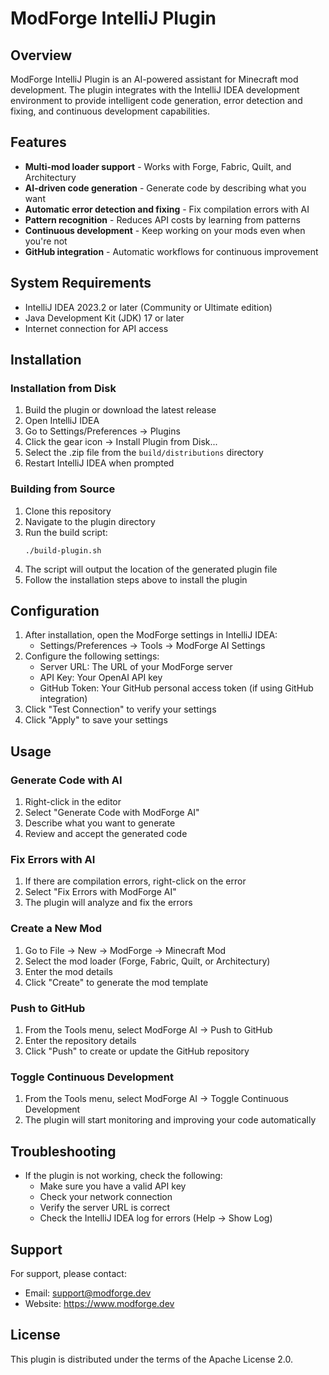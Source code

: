 # ModForge IntelliJ Plugin

## Overview

ModForge IntelliJ Plugin is an AI-powered assistant for Minecraft mod development. The plugin integrates with the IntelliJ IDEA development environment to provide intelligent code generation, error detection and fixing, and continuous development capabilities.

## Features

- **Multi-mod loader support** - Works with Forge, Fabric, Quilt, and Architectury
- **AI-driven code generation** - Generate code by describing what you want
- **Automatic error detection and fixing** - Fix compilation errors with AI
- **Pattern recognition** - Reduces API costs by learning from patterns
- **Continuous development** - Keep working on your mods even when you're not
- **GitHub integration** - Automatic workflows for continuous improvement

## System Requirements

- IntelliJ IDEA 2023.2 or later (Community or Ultimate edition)
- Java Development Kit (JDK) 17 or later
- Internet connection for API access

## Installation

### Installation from Disk

1. Build the plugin or download the latest release
2. Open IntelliJ IDEA
3. Go to Settings/Preferences → Plugins
4. Click the gear icon → Install Plugin from Disk...
5. Select the .zip file from the `build/distributions` directory
6. Restart IntelliJ IDEA when prompted

### Building from Source

1. Clone this repository
2. Navigate to the plugin directory
3. Run the build script:
   ```
   ./build-plugin.sh
   ```
4. The script will output the location of the generated plugin file
5. Follow the installation steps above to install the plugin

## Configuration

1. After installation, open the ModForge settings in IntelliJ IDEA:
   - Settings/Preferences → Tools → ModForge AI Settings
2. Configure the following settings:
   - Server URL: The URL of your ModForge server
   - API Key: Your OpenAI API key
   - GitHub Token: Your GitHub personal access token (if using GitHub integration)
3. Click "Test Connection" to verify your settings
4. Click "Apply" to save your settings

## Usage

### Generate Code with AI

1. Right-click in the editor
2. Select "Generate Code with ModForge AI"
3. Describe what you want to generate
4. Review and accept the generated code

### Fix Errors with AI

1. If there are compilation errors, right-click on the error
2. Select "Fix Errors with ModForge AI"
3. The plugin will analyze and fix the errors

### Create a New Mod

1. Go to File → New → ModForge → Minecraft Mod
2. Select the mod loader (Forge, Fabric, Quilt, or Architectury)
3. Enter the mod details
4. Click "Create" to generate the mod template

### Push to GitHub

1. From the Tools menu, select ModForge AI → Push to GitHub
2. Enter the repository details
3. Click "Push" to create or update the GitHub repository

### Toggle Continuous Development

1. From the Tools menu, select ModForge AI → Toggle Continuous Development
2. The plugin will start monitoring and improving your code automatically

## Troubleshooting

- If the plugin is not working, check the following:
  - Make sure you have a valid API key
  - Check your network connection
  - Verify the server URL is correct
  - Check the IntelliJ IDEA log for errors (Help → Show Log)

## Support

For support, please contact:
- Email: support@modforge.dev
- Website: https://www.modforge.dev

## License

This plugin is distributed under the terms of the Apache License 2.0.